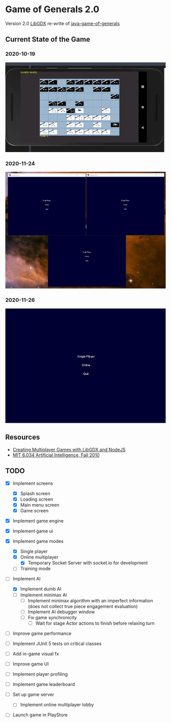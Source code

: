 # Game of Generals 2.0

Version 2.0 [LibGDX](https://libgdx.badlogicgames.com/) re-write of
[java-game-of-generals](https://github.com/marklcrns/java-game-of-generals)

## Current State of the Game

### 2020-10-19

![2020-10-19](demo/2020-10-19_demo_android.gif)

### 2020-11-24

![2020-11-24](demo/2020-11-24_demo_desktop.gif)

### 2020-11-26

![2020-11-26](demo/2020-11-26_demo_desktop.gif)

## Resources

- [Creating Multiplayer Games with LibGDX and NodeJS](https://www.youtube.com/watch?v=uIPAaDslhPM&list=PLZm85UZQLd2Qh6r7jxBKPuB4hl-Xw5uZT)
- [MIT 6.034 Artificial Intelligence, Fall 2010](https://www.youtube.com/watch?v=TjZBTDzGeGg&list=PLUl4u3cNGP63gFHB6xb-kVBiQHYe_4hSi)

## TODO

- [X] Implement screens
    - [X] Splash screen
    - [X] Loading screen
    - [X] Main menu screen
    - [X] Game screen
- [X] Implement game engine
- [X] Implement game ui
- [X] Implement game modes
    - [X] Single player
    - [X] Online multiplayer
        - [X] Temporary Socket Server with socket.io for development
    - [ ] Training mode
- [ ] Implement AI
    - [X] Implement dumb AI
    - [ ] Implement minimax AI
        - [ ] Implement minimax algorithm with an imperfect information (does not
        collect true piece engagement evaluation)
        - [ ] Implement AI debugger window
        - [ ] Fix game synchronicity
            - [ ] Wait for stage Actor actions to finish before relaxing turn
- [ ] Improve game performance
- [ ] Implement JUnit 5 tests on critical classes
- [ ] Add in-game visual fx
- [ ] Improve game UI
- [ ] Implement player profiling
- [ ] Implement game leaderboard
- [ ] Set up game server
    - [ ] Implement online multiplayer lobby
- [ ] Launch game in PlayStore

